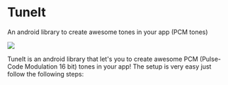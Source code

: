 # TuneIt
An android library to create awesome tones in your app (PCM tones)

[![](https://www.jitpack.io/v/CuriousNikhil/TuneIt.svg)](https://www.jitpack.io/#CuriousNikhil/TuneIt)

TuneIt is an android library that let's you to create awesome PCM (Pulse-Code Modulation 16 bit) tones in your app!
The setup is very easy just follow the following steps:
